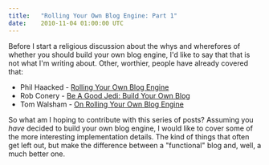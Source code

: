 ```yaml
---
title:   "Rolling Your Own Blog Engine: Part 1"
date:    2010-11-04 01:00:00 UTC
---
```


Before I start a religious discussion about the whys and wherefores of whether you should build your own blog engine, I'd like to say that that is not what I'm writing about. Other, worthier, people have already covered that:

* Phil Haacked - [Rolling Your Own Blog Engine](http://haacked.com/archive/2006/10/06/Rolling_Your_Own_Blog_Engine.aspx)
* Rob Conery - [Be A Good Jedi: Build Your Own Blog](http://blog.wekeroad.com/blog/be-a-good-jedi-build-your-own-blog)
* Tom Walsham - [On Rolling Your Own Blog Engine](http://www.tomwalsham.com/2010/08/27/on-rolling-your-own-blog-engine/)

So what am I hoping to contribute with this series of posts? Assuming you *have* decided to build your own blog engine, I would like to cover some of the more interesting implementation details. The kind of things that often get left out, but make the difference between a "functional" blog and, well, a much better one.